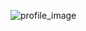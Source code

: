 ![profile_image](https://avatars0.githubusercontent.com/u/1811588?s=400&u=23f148706cd81dbbd0bf035b628694406f66cc4e&v=4)
